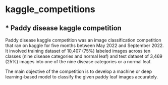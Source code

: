# kaggle_competitions

## * Paddy disease kaggle competition 
Paddy disease kaggle competition was an image classification competition that ran on kaggle for five months between May 2022 and September 2022. It involved training dataset of 10,407 (75%) labeled images across ten classes (nine disease categories and normal leaf) and test dataset of 3,469 (25%) images into one of the nine disease categories or a normal leaf.

The main objective of the competition is to develop a machine or deep learning-based model to classify the given paddy leaf images accurately. 
